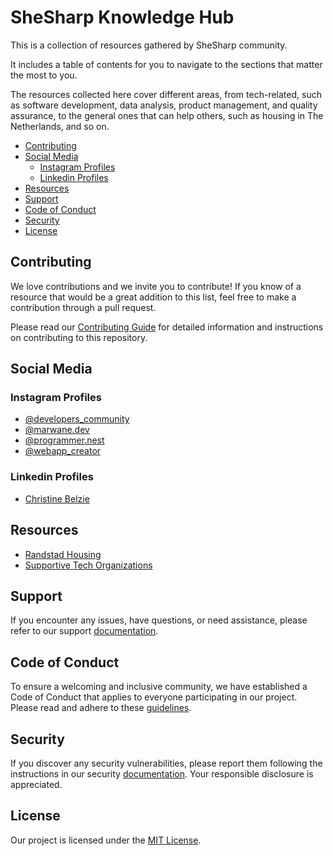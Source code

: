 # SheSharp Knowledge Hub

This is a collection of resources gathered by SheSharp community.

It includes a table of contents for you to navigate to the sections that matter the most to you.


The resources collected here cover different areas, from tech-related, such as software development, data analysis, product management, and quality assurance, to the general ones that can help others, such as housing in The Netherlands, and so on.

- [Contributing](#contributing)
- [Social Media](#social-media)
  - [Instagram Profiles](#instagram-profiles)
  - [Linkedin Profiles](#linkedin-profiles)
- [Resources](#resources)
- [Support](#support)
- [Code of Conduct](#code-of-conduct)
- [Security](#security)
- [License](#license)

## Contributing

We love contributions and we invite you to contribute! If you know of a resource that would be a great addition to this list, feel free to make a contribution through a pull request.

Please read our [Contributing Guide](CONTRIBUTING.md) for detailed information and instructions on contributing to this repository.

## Social Media

### Instagram Profiles

- [@developers_community](https://www.instagram.com/developers_community_._/)
- [@marwane.dev](https://www.instagram.com/marwane.dev/)
- [@programmer.nest](https://www.instagram.com/programmer.nest/)
- [@webapp_creator](https://www.instagram.com/webapp_creator/)

### Linkedin Profiles

- [Christine Belzie](https://www.linkedin.com/in/christinebelzie)

## Resources

- [Randstad Housing](resources/randstad-housing.md)
- [Supportive Tech Organizations](resources/supportive-tech-orgs.md)

## Support

If you encounter any issues, have questions, or need assistance, please refer to our support [documentation](https://github.com/shesharpnl/.github/blob/main/SUPPORT.md).

## Code of Conduct

To ensure a welcoming and inclusive community, we have established a Code of Conduct that applies to everyone participating in our project. Please read and adhere to these [guidelines](https://github.com/shesharpnl/.github/blob/main/CODE_OF_CONDUCT.md).

## Security

If you discover any security vulnerabilities, please report them following the instructions in our security [documentation](https://github.com/shesharpnl/.github/blob/main/SECURITY.md). Your responsible disclosure is appreciated.

## License

Our project is licensed under the [MIT License](LICENSE).
